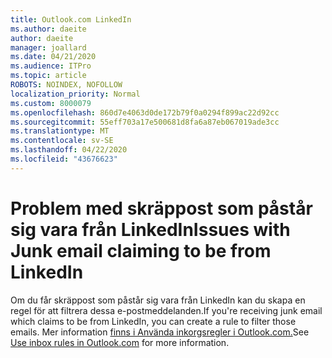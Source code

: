 ```yaml
---
title: Outlook.com LinkedIn
ms.author: daeite
author: daeite
manager: joallard
ms.date: 04/21/2020
ms.audience: ITPro
ms.topic: article
ROBOTS: NOINDEX, NOFOLLOW
localization_priority: Normal
ms.custom: 8000079
ms.openlocfilehash: 860d7e4063d0de172b79f0a0294f899ac22d92cc
ms.sourcegitcommit: 55eff703a17e500681d8fa6a87eb067019ade3cc
ms.translationtype: MT
ms.contentlocale: sv-SE
ms.lasthandoff: 04/22/2020
ms.locfileid: "43676623"
---
```

# <a name="issues-with-junk-email-claiming-to-be-from-linkedin"></a><span data-ttu-id="830da-102">Problem med skräppost som påstår sig vara från LinkedIn</span><span class="sxs-lookup"><span data-stu-id="830da-102">Issues with Junk email claiming to be from LinkedIn</span></span>

<span data-ttu-id="830da-103">Om du får skräppost som påstår sig vara från LinkedIn kan du skapa en regel för att filtrera dessa e-postmeddelanden.</span><span class="sxs-lookup"><span data-stu-id="830da-103">If you're receiving junk email which claims to be from LinkedIn, you can create a rule to filter those emails.</span></span>
<span data-ttu-id="830da-104">Mer information [finns i Använda inkorgsregler i Outlook.com.](https://aka.ms/OutlookComInboxRules)</span><span class="sxs-lookup"><span data-stu-id="830da-104">See [Use inbox rules in Outlook.com](https://aka.ms/OutlookComInboxRules) for more information.</span></span>



